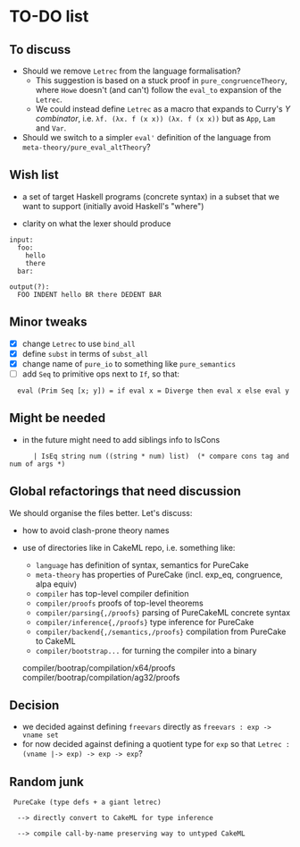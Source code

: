
TO-DO list
==========

To discuss
----------

 - Should we remove `Letrec` from the language formalisation?
     - This suggestion is based on a stuck proof in `pure_congruenceTheory`, where `Howe` doesn't (and can't) follow the `eval_to` expansion of the `Letrec`.
     - We could instead define `Letrec` as a macro that expands to Curry's *Y combinator*, i.e. `λf. (λx. f (x x)) (λx. f (x x))` but as `App`, `Lam` and `Var`.
 - Should we switch to a simpler `eval'` definition of the language from `meta-theory/pure_eval_altTheory`?


Wish list
---------

 - a set of target Haskell programs (concrete syntax) in a subset that we want to support
   (initially avoid Haskell's "where")

 - clarity on what the lexer should produce

```
input:
  foo:
    hello
    there
  bar:

output(?):
  FOO INDENT hello BR there DEDENT BAR
```


Minor tweaks
------------

 - [X] change `Letrec` to use `bind_all`
 - [X] define `subst` in terms of `subst_all`
 - [X] change name of `pure_io` to something like `pure_semantics`
 - [ ] add `Seq` to primitive ops next to `If`, so that:

```
  eval (Prim Seq [x; y]) = if eval x = Diverge then eval x else eval y
```

Might be needed
---------------

 - in the future might need to add siblings info to IsCons

```
      | IsEq string num ((string * num) list)  (* compare cons tag and num of args *)
```


Global refactorings that need discussion
----------------------------------------

We should organise the files better. Let's discuss:

 - how to avoid clash-prone theory names
 - use of directories like in CakeML repo, i.e. something like:
    - `language` has definition of syntax, semantics for PureCake
    - `meta-theory` has properties of PureCake (incl. exp_eq, congruence, alpa equiv)
    - `compiler` has top-level compiler definition
    - `compiler/proofs` proofs of top-level theorems
    - `compiler/parsing{,/proofs}` parsing of PureCakeML concrete syntax
    - `compiler/inference{,/proofs}` type inference for PureCake
    - `compiler/backend{,/semantics,/proofs}` compilation from PureCake to CakeML
    - `compiler/bootstrap...` for turning the compiler into a binary

    compiler/bootrap/compilation/x64/proofs
    compiler/bootrap/compilation/ag32/proofs




Decision
--------

 - we decided against defining `freevars` directly as `freevars : exp -> vname set`
 - for now decided against defining a quotient type for `exp` so that `Letrec : (vname |-> exp) -> exp -> exp`?


Random junk
-----------

```
 PureCake (type defs + a giant letrec)

  --> directly convert to CakeML for type inference

  --> compile call-by-name preserving way to untyped CakeML
```
